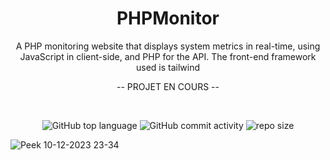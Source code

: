 <div align="center">
   
# PHPMonitor  

A PHP monitoring website that displays system metrics in real-time, using JavaScript in client-side, and PHP for the API. The front-end framework used is tailwind

 -- PROJET EN COURS --

<br/>    
 
![GitHub top language](https://img.shields.io/github/languages/top/NullBrunk/PHPMonitor?style=for-the-badge)
![GitHub commit activity](https://img.shields.io/github/commit-activity/m/NullBrunk/PHPMonitor?style=for-the-badge)
![repo size](https://img.shields.io/github/repo-size/NullBrunk/PHPMonitor?style=for-the-badge)

</div>

![Peek 10-12-2023 23-34](https://github.com/NullBrunk/PHPMonitor/assets/125673909/b303bcca-4ed0-487b-abe1-553e67426a3c)
